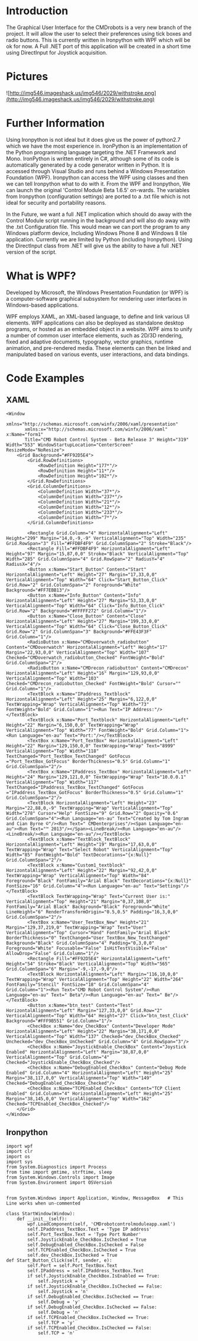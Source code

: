 # Introduction #

The Graphical User Interface for the CMDrobots is a very new branch of the project.  It will allow the user to select their preferences using tick boxes and radio buttons.  This is currently written in Ironpython with WPF which will be ok for now.  A Full .NET port of this application will be created in a short time using DirectInput for Joystick acquisition.


# Pictures #

![http://img546.imageshack.us/img546/2029/withstroke.png](http://img546.imageshack.us/img546/2029/withstroke.png)


# Further Information #

Using Ironpython is not ideal but it does give us the power of python2.7 which we have the most experience in.  IronPython is an implementation of the Python programming language targeting the .NET Framework and Mono.  IronPython is written entirely in C#, although some of its code is automatically generated by a code generator written in Python.  It is accessed through Visual Studio and runs behind a Windows Presentation Foundation (WPF).  Ironpython can access the WPF using classes and then we can tell Ironpython what to do with it.  From the WPF and Ironpython, We can launch the original 'Control Module Beta 1.6.5' on-wards.  The variables from Ironpython (configuration settings) are ported to a .txt file which is not ideal for security and portability reasons.

In the Future, we want a full .NET implication which should do away with the Control Module script running in the background and will also do away with the .txt Configuration file.  This would mean we can port the program to any Windows platform device, Including Windows Phone 8 and Windows 8 tile application.  Currently we are limited by Python (including Ironpython).  Using the DirectInput class from .NET will give us the ability to have a full .NET version of the script.


# What is WPF? #

Developed by Microsoft, the Windows Presentation Foundation (or WPF) is a computer-software graphical subsystem for rendering user interfaces in Windows-based applications.

WPF employs XAML, an XML-based language, to define and link various UI elements.  WPF applications can also be deployed as standalone desktop programs, or hosted as an embedded object in a website. WPF aims to unify a number of common user interface elements, such as 2D/3D rendering, fixed and adaptive documents, typography, vector graphics, runtime animation, and pre-rendered media. These elements can then be linked and manipulated based on various events, user interactions, and data bindings.

# Code Examples #

## XAML ##

```
<Window 
       xmlns="http://schemas.microsoft.com/winfx/2006/xaml/presentation" 
       xmlns:x="http://schemas.microsoft.com/winfx/2006/xaml" x:Name="form1" 
       Title="CMD Robot Control System - Beta Release 3" Height="319" Width="553" WindowStartupLocation="CenterScreen" ResizeMode="NoResize">
    <Grid Background="#FF92D5E4">
        <Grid.RowDefinitions>
            <RowDefinition Height="177*"/>
            <RowDefinition Height="11*"/>
            <RowDefinition Height="102*"/>
        </Grid.RowDefinitions>
        <Grid.ColumnDefinitions>
            <ColumnDefinition Width="37*"/>
            <ColumnDefinition Width="237*"/>
            <ColumnDefinition Width="21*"/>
            <ColumnDefinition Width="12*"/>
            <ColumnDefinition Width="233*"/>
            <ColumnDefinition Width="7*"/>
        </Grid.ColumnDefinitions>
        
        <Rectangle Grid.Column="4" HorizontalAlignment="Left" Height="299" Margin="14,0,-9,-9" VerticalAlignment="Top" Width="235" Grid.RowSpan="3" Fill="#FFDBF4F9" Grid.ColumnSpan="2" Stroke="Black"/>
        <Rectangle Fill="#FFDBF4F9" HorizontalAlignment="Left" Height="97" Margin="15,87,0,0" Stroke="Black" VerticalAlignment="Top" Width="285" Grid.ColumnSpan="4" Grid.RowSpan="2" RadiusY="4" RadiusX="4"/>
        <Button x:Name="Start_Button" Content="Start" HorizontalAlignment="Left" Height="27" Margin="17,33,0,0" VerticalAlignment="Top" Width="64" Click="Start_Button_Click" Grid.Row="2" Grid.ColumnSpan="2" Foreground="White" Background="#FF7EBB13"/>
        <Button x:Name="Info_Button" Content="Info" HorizontalAlignment="Left" Height="27" Margin="53,33,0,0" VerticalAlignment="Top" Width="64" Click="Info_Button_Click" Grid.Row="2" Background="#FFFFF272" Grid.Column="1"/>
        <Button x:Name="Close_Button" Content="Close" HorizontalAlignment="Left" Height="27" Margin="199,33,0,0" VerticalAlignment="Top" Width="64" Click="Close_Button_Click" Grid.Row="2" Grid.ColumnSpan="3" Background="#FFE43F3F" Grid.Column="1"/>
        <RadioButton x:Name="CMDoverwatch_radiobutton" Content="CMDoverwatch" HorizontalAlignment="Left" Height="17" Margin="22,93,0,0" VerticalAlignment="Top" Width="107" Checked="CMDoverwatch_radiobutton_Checked" FontWeight="Bold" Grid.ColumnSpan="2"/>
        <RadioButton x:Name="CMDrecon_radiobutton" Content="CMDrecon" HorizontalAlignment="Left" Height="16" Margin="129,93,0,0" VerticalAlignment="Top" Width="103" Checked="CMDrecon_radiobutton_Checked" FontWeight="Bold" Cursor="" Grid.Column="1"/>
        <TextBlock x:Name="IPaddress_Textblock" HorizontalAlignment="Left" Height="25" Margin="6,122,0,0" TextWrapping="Wrap" VerticalAlignment="Top" Width="73" FontWeight="Bold" Grid.Column="1"><Run Text="IP Address:"/></TextBlock>
        <TextBlock x:Name="Port_Textblock" HorizontalAlignment="Left" Height="22" Margin="6,150,0,0" TextWrapping="Wrap" VerticalAlignment="Top" Width="77" FontWeight="Bold" Grid.Column="1"><Run Language="en-au" Text="Port:"/></TextBlock>
        <TextBox x:Name="Port_TextBox" HorizontalAlignment="Left" Height="22" Margin="129,150,0,0" TextWrapping="Wrap" Text="8999" VerticalAlignment="Top" Width="118" TextChanged="Port_TextBox_TextChanged" GotFocus ="Port_TextBox_GotFocus" BorderThickness="0.5" Grid.Column="1" Grid.ColumnSpan="2"/>
        <TextBox x:Name="IPaddress_TextBox" HorizontalAlignment="Left" Height="24" Margin="129,121,0,0" TextWrapping="Wrap" Text="10.0.0.1" VerticalAlignment="Top" Width="117" TextChanged="IPaddress_TextBox_TextChanged" GotFocus ="IPaddress_TextBox_GotFocus" BorderThickness="0.5" Grid.Column="1" Grid.ColumnSpan="2"/>
        <TextBlock HorizontalAlignment="Left" Height="23" Margin="22,88,0,-9" TextWrapping="Wrap" VerticalAlignment="Top" Width="278" Cursor="Help" FontSize="9" Grid.Row="2" Opacity="0.6" Grid.ColumnSpan="4"><Run Language="en-au" Text="Created by Tom Ingram and Cian Byrne ©"/><Run Text=" CMDenterprises"/><Span Language="en-au"><Run Text="™ 2013"/></Span><LineBreak/><Run Language="en-au"/><LineBreak/><Run Language="en-au"/></TextBlock>
        <TextBlock x:Name="TextBlock_TextBlock" HorizontalAlignment="Left" Height="19" Margin="17,63,0,0" TextWrapping="Wrap" Text="Select Robot" VerticalAlignment="Top" Width="85" FontWeight="Bold" TextDecorations="{x:Null}" Grid.ColumnSpan="2"/>
        <TextBlock x:Name="Custom1_textblock" HorizontalAlignment="Left" Height="22" Margin="92,42,0,0" TextWrapping="Wrap" VerticalAlignment="Top" Width="84" Foreground="Black" FontFamily="Arial Black" TextDecorations="{x:Null}" FontSize="16" Grid.Column="4"><Run Language="en-au" Text="Settings"/></TextBlock>
        <TextBlock TextWrapping="Wrap" Text="Current User is:" VerticalAlignment="Top" Height="21" Margin="0,37,108,0" FontFamily="Arial Black" Background="Black" Foreground="White" LineHeight="6" RenderTransformOrigin="0.5,0.5" Padding="16,3,0,0" Grid.ColumnSpan="2"/>
        <TextBox x:Name="User_TextBox_New" Height="21" Margin="129,37,219,0" TextWrapping="Wrap" Text="User" VerticalAlignment="Top" Cursor="Hand" FontFamily="Arial Black" BorderThickness="0" TextChanged="User_TextBox_New_TextChanged" Background="Black" Grid.ColumnSpan="4" Padding="0,3,0,0" Foreground="White" Focusable="False" IsHitTestVisible="False" AllowDrop="False" Grid.Column="1"/>
        <Rectangle Fill="#FF92D5E4" HorizontalAlignment="Left" Height="54" Stroke="Black" VerticalAlignment="Top" Width="565" Grid.ColumnSpan="6" Margin="-9,-17,-9,0"/>
        <TextBlock HorizontalAlignment="Left" Margin="116,10,0,0" TextWrapping="Wrap" VerticalAlignment="Top" Height="22" Width="264" FontFamily="Stencil" FontSize="18" Grid.ColumnSpan="4" Grid.Column="1"><Run Text="CMD Robot Control System"/><Run Language="en-au" Text=" Beta"/><Run Language="en-au" Text=" Be"/></TextBlock>
        <Button x:Name="btn_test" Content="Test" HorizontalAlignment="Left" Margin="127,33,0,0" Grid.Row="2" VerticalAlignment="Top" Width="64" Height="27" Click="btn_test_Click" Background="#FFF9B551" Grid.Column="1"/>
        <CheckBox x:Name="dev_CheckBox" Content="Developer Mode" HorizontalAlignment="Left" Height="22" Margin="38,171,0,0" VerticalAlignment="Top" Width="137" Checked="dev_CheckBox_Checked" Unchecked="dev_CheckBox_UnChecked" Grid.Column="4" Grid.RowSpan="3"/>
        <CheckBox x:Name="JoystickEnable_CheckBox" Content="Joystick Enabled" HorizontalAlignment="Left" Margin="38,87,0,0" VerticalAlignment="Top" Grid.Column="4" Checked="JoystickEnable_CheckBox_Checked"/>
        <CheckBox x:Name="DebugEnabled_CheckBox" Content="Debug Mode Enabled" Grid.Column="4" HorizontalAlignment="Left" Height="25" Margin="38,117,0,0" VerticalAlignment="Top" Width="149" Checked="DebugEnabled_CheckBox_Checked"/>
        <CheckBox x:Name="TCPEnabled_CheckBox" Content="TCP Client Enabled" Grid.Column="4" HorizontalAlignment="Left" Height="25" Margin="38,145,0,0" VerticalAlignment="Top" Width="162" Checked="TCPEnabled_CheckBox_Checked"/>
    </Grid>
</Window>

```

## Ironpython ##

```
import wpf
import clr
import os
import sys
from System.Diagnostics import Process
from time import gmtime, strftime, sleep
from System.Windows.Controls import Image
from System.Environment import OSVersion


from System.Windows import Application, Window, MessageBox   # This Line works when un-commented

class StartWindow(Window):
    def __init__(self):
        wpf.LoadComponent(self, 'CMDrobotcontrolmoduleapp.xaml')
        self.IPaddress_TextBox.Text = 'Type IP address'
        self.Port_TextBox.Text = 'Type Port Number'
        self.JoystickEnable_CheckBox.IsChecked = True
        self.DebugEnabled_CheckBox.IsChecked = False
        self.TCPEnabled_CheckBox.IsChecked = True
        self.dev_CheckBox.IsChecked = True
def Start_Button_Click(self, sender, e):
        self.Port = self.Port_TextBox.Text
        self.IPaddress = self.IPaddress_TextBox.Text
        if self.JoystickEnable_CheckBox.IsEnabled == True:
            self.Joystick = 'y'
        if self.JoystickEnable_CheckBox.IsChecked == False:
            self.Joystick = 'n'
        if self.DebugEnabled_CheckBox.IsChecked == True:
            self.Debug = 'y'
        if self.DebugEnabled_CheckBox.IsChecked == False:
            self.Debug = 'n'
        if self.TCPEnabled_CheckBox.IsChecked == True:
            self.TCP = 'y'
        if self.TCPEnabled_CheckBox.IsChecked == False:
            self.TCP = 'n'

```